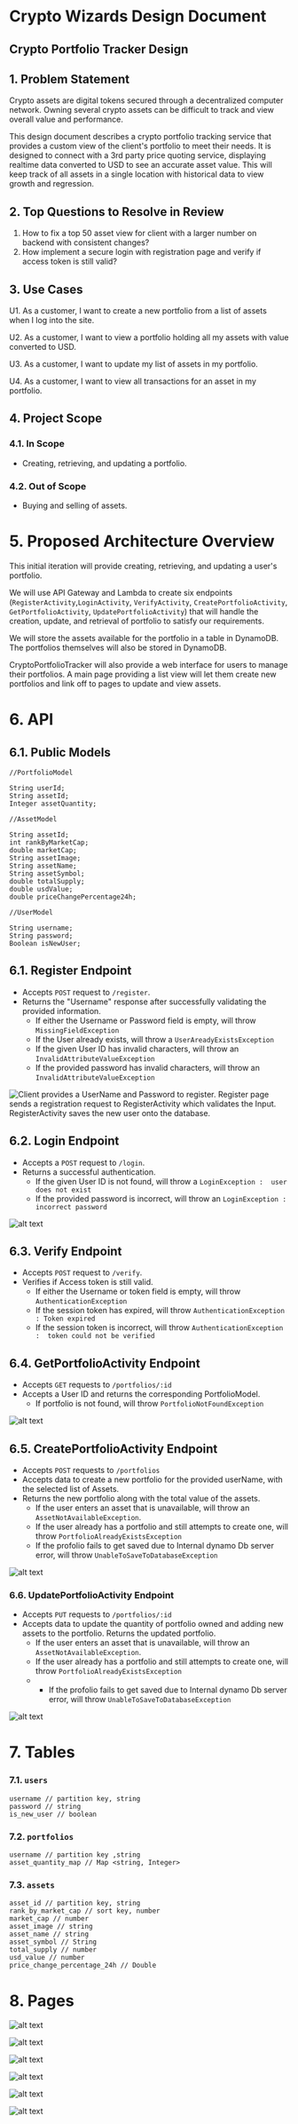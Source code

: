 # Crypto Wizards Design Document

## Crypto Portfolio Tracker Design

## 1. Problem Statement

Crypto assets are digital tokens secured through a decentralized computer network. Owning several crypto assets can be difficult to track and view overall value and performance.

This design document describes a crypto portfolio tracking service that provides a custom view of the client's portfolio to meet their needs. It is designed to connect with a 3rd party price quoting service, displaying realtime data converted to USD to see an accurate asset value. This will keep track of all assets in a single location with historical data to view growth and regression.


## 2. Top Questions to Resolve in Review
 
1. How to fix a top 50 asset view for client with a larger number on backend with consistent changes?
2. How implement a secure login with registration page and verify if access token is still valid? 

## 3. Use Cases

U1. As a customer, I want to create a new portfolio from a list of assets when I log 
into the site.

U2. As a customer, I want to view a portfolio holding all my assets with value 
converted to USD.
    
U3. As a customer, I want to update my list of assets in my portfolio.

U4. As a customer, I want to view all transactions for an asset in my portfolio.

## 4. Project Scope

### 4.1. In Scope

* Creating, retrieving, and updating a portfolio.

### 4.2. Out of Scope

* Buying and selling of assets.

# 5. Proposed Architecture Overview

This initial iteration will provide creating, retrieving, and updating a user's portfolio.

We will use API Gateway and Lambda to create six endpoints (`RegisterActivity`,`LoginActivity`, `VerifyActivity`, `CreatePortfolioActivity`, `GetPortfolioActivity`, `UpdatePortfolioActivity`) that will handle the creation, update, and retrieval of portfolio to satisfy our requirements.

We will store the assets available for the portfolio in a table in DynamoDB. The portfolios themselves will also be stored in DynamoDB. 

CryptoPortfolioTracker will also provide a web interface for users to manage their portfolios. A main page providing  a list view will let them create new portfolios and link off to pages to update and view assets.

# 6. API

## 6.1. Public Models
```
//PortfolioModel

String userId;
String assetId;
Integer assetQuantity;

//AssetModel

String assetId;
int rankByMarketCap;
double marketCap;
String assetImage;
String assetName;
String assetSymbol;
double totalSupply;
double usdValue;
double priceChangePercentage24h;

//UserModel

String username;
String password;
Boolean isNewUser;

```

## 6.1. Register Endpoint

* Accepts `POST` request to `/register`.
* Returns the "Username" response after successfully validating the provided information.
  * If either the Username or Password field is empty, will throw
    `MissingFieldException`
  * If the User already exists, will throw a
      `UserAreadyExistsException`
  * If the given User ID has invalid characters, will throw an
    `InvalidAttributeValueException`
  * If the provided password has invalid characters, will throw an
    `InvalidAttributeValueException`

![Client provides a UserName and Password to register. 
Register page sends a registration request to RegisterActivity which validates the Input.
RegisterActivity saves the new user onto the database.](images/design_document/Register.png)

## 6.2. Login Endpoint

* Accepts a `POST` request to `/login`.
* Returns a successful authentication.
  * If the given User ID is not found, will throw a
    `LoginException :  user does not exist`
  * If the provided password is incorrect, will throw an
    `LoginException : incorrect password`

![alt text](images/design_document/Login.png)

## 6.3. Verify Endpoint
* Accepts `POST` request  to `/verify`.
* Verifies if Access token is still valid.
  * If either the Username or token field is empty, will throw
    `AuthenticationException`
  * If the session token has expired, will throw
    `AuthenticationException : Token expired`
  * If the session token is incorrect, will throw
      `AuthenticationException :  token could not be verified`

## 6.4. GetPortfolioActivity Endpoint

* Accepts `GET` requests to `/portfolios/:id`
* Accepts a User ID and returns the corresponding PortfolioModel.
  * If portfolio is not found, will throw
    `PortfolioNotFoundException`


![alt text](images/design_document/GetPortfolio.png)

## 6.5. CreatePortfolioActivity Endpoint

* Accepts `POST` requests to `/portfolios`
* Accepts data to create a new portfolio for the provided userName, with the selected list of Assets.
* Returns the new portfolio along with the total value of the assets.
    * If the user enters an asset that is unavailable, will throw an
      `AssetNotAvailableException`.
    * If the user already has a portfolio and still attempts to create one, will throw
      `PortfolioAlreadyExistsException`
    * If the profolio fails to get saved due to Internal dynamo Db server error, will throw
    `UnableToSaveToDatabaseException`

![alt text](images/design_document/CreatePortfolio.png)

### 6.6. UpdatePortfolioActivity Endpoint

* Accepts `PUT` requests to `/portfolios/:id`
* Accepts data to update the quantity of portfolio owned and adding new assets to the portfolio. Returns the updated portfolio.
    * If the user enters an asset that is unavailable, will throw an
      `AssetNotAvailableException`.
    * If the user already has a portfolio and still attempts to create one, will throw
      `PortfolioAlreadyExistsException`
    * * If the profolio fails to get saved due to Internal dynamo Db server error, will throw
        `UnableToSaveToDatabaseException`

![alt text](images/design_document/UdatePortfolio.png)


# 7. Tables

### 7.1. `users`
```
username // partition key, string
password // string
is_new_user // boolean
```

### 7.2.  `portfolios`
```
username // partition key ,string
asset_quantity_map // Map <string, Integer>
```

### 7.3.  `assets`
```
asset_id // partition key, string
rank_by_market_cap // sort key, number
market_cap // number
asset_image // string
asset_name // string
asset_symbol // String
total_supply // number
usd_value // number
price_change_percentage_24h // Double

```

# 8. Pages

![alt text](images/design_document/Flow.png)

![alt text](images/design_document/RegisterPage.png)

![alt text](images/design_document/LoginPage.png)


![alt text](images/design_document/GetPortfolioPage.png)


![alt text](images/design_document/CreatePortfolioPage.png)


![alt text](images/design_document/UpdatePortfolioPage.png)

